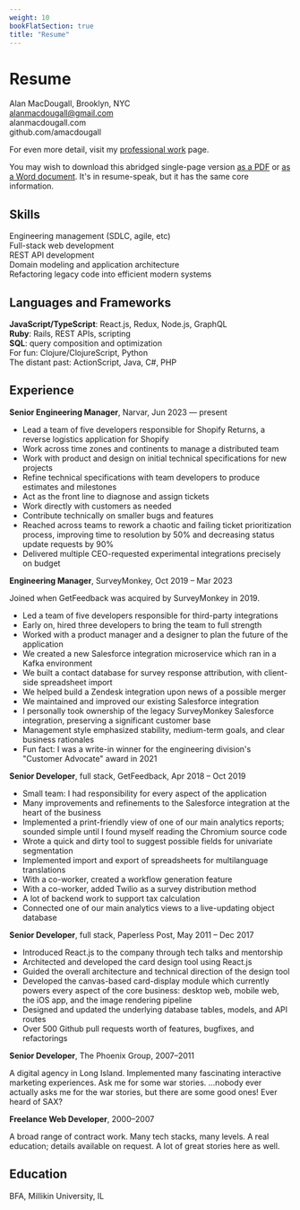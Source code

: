 ```yaml
---
weight: 10
bookFlatSection: true
title: "Resume"
---
```


# Resume

Alan MacDougall, Brooklyn, NYC  
alanmacdougall@gmail.com  
alanmacdougall.com  
github.com/amacdougall  

For even more detail, visit my [professional work](/professional-work) page.

You may wish to download this abridged single-page version [as a PDF](/alan_macdougall_resume.pdf)
or [as a Word document](/alan_macdougall_resume.docx). It's in resume-speak, but
it has the same core information.

## Skills

Engineering management (SDLC, agile, etc)  
Full-stack web development  
REST API development  
Domain modeling and application architecture  
Refactoring legacy code into efficient modern systems  

## Languages and Frameworks

**JavaScript/TypeScript**: React.js, Redux, Node.js, GraphQL  
**Ruby**: Rails, REST APIs, scripting  
**SQL**: query composition and optimization  
For fun: Clojure/ClojureScript, Python  
The distant past: ActionScript, Java, C#, PHP  

## Experience

**Senior Engineering Manager**, Narvar, Jun 2023 — present

* Lead a team of five developers responsible for Shopify Returns, a reverse
  logistics application for Shopify
* Work across time zones and continents to manage a distributed team
* Work with product and design on initial technical specifications for new
  projects
* Refine technical specifications with team developers to produce estimates and
  milestones
* Act as the front line to diagnose and assign tickets
* Work directly with customers as needed
* Contribute technically on smaller bugs and features
* Reached across teams to rework a chaotic and failing ticket prioritization
  process, improving time to resolution by 50% and decreasing status update
  requests by 90%
* Delivered multiple CEO-requested experimental integrations precisely on budget

**Engineering Manager**, SurveyMonkey, Oct 2019 – Mar 2023  

Joined when GetFeedback was acquired by SurveyMonkey in 2019.

* Led a team of five developers responsible for third-party integrations
* Early on, hired three developers to bring the team to full strength
* Worked with a product manager and a designer to plan the future of the application
* We created a new Salesforce integration microservice which ran in a Kafka environment
* We built a contact database for survey response attribution, with client-side spreadsheet import
* We helped build a Zendesk integration upon news of a possible merger
* We maintained and improved our existing Salesforce integration
* I personally took ownership of the legacy SurveyMonkey Salesforce integration, preserving a significant customer base
* Management style emphasized stability, medium-term goals, and clear business rationales
* Fun fact: I was a write-in winner for the engineering division's "Customer Advocate" award in 2021

**Senior Developer**, full stack, GetFeedback, Apr 2018 – Oct 2019

* Small team: I had responsibility for every aspect of the application
* Many improvements and refinements to the Salesforce integration at the heart of the business
* Implemented a print-friendly view of one of our main analytics reports;
  sounded simple until I found myself reading the Chromium source code
* Wrote a quick and dirty tool to suggest possible fields for univariate segmentation
* Implemented import and export of spreadsheets for multilanguage translations
* With a co-worker, created a workflow generation feature
* With a co-worker, added Twilio as a survey distribution method
* A lot of backend work to support tax calculation
* Connected one of our main analytics views to a live-updating object database

**Senior Developer**, full stack, Paperless Post, May 2011 – Dec 2017

* Introduced React.js to the company through tech talks and mentorship
* Architected and developed the card design tool using React.js
* Guided the overall architecture and technical direction of the design tool
* Developed the canvas-based card-display module which currently powers every
  aspect of the core business: desktop web, mobile web, the iOS app, and the
  image rendering pipeline
* Designed and updated the underlying database tables, models, and API routes
* Over 500 Github pull requests worth of features, bugfixes, and refactorings

**Senior Developer**, The Phoenix Group, 2007–2011

A digital agency in Long Island. Implemented many fascinating interactive
marketing experiences. Ask me for some war stories. ...nobody ever actually asks
me for the war stories, but there are some good ones! Ever heard of SAX?

**Freelance Web Developer**, 2000–2007

A broad range of contract work. Many tech stacks, many levels. A real education;
details available on request. A lot of great stories here as well.

## Education

BFA, Millikin University, IL
